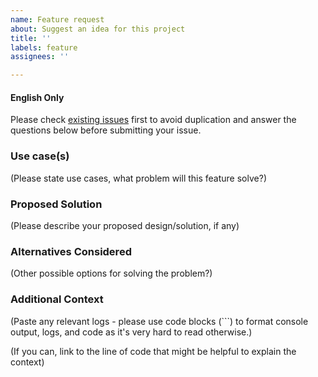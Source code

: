 ```yaml
---
name: Feature request
about: Suggest an idea for this project
title: ''
labels: feature
assignees: ''

---
```


#### English Only

Please check [existing issues](https://github.com/gotomicro/eorm-sqlx/issues) first to avoid duplication and answer the questions below before submitting your issue.

### Use case(s) 

(Please state use cases, what problem will this feature solve?)

### Proposed Solution

(Please describe your proposed design/solution, if any)

### Alternatives Considered

(Other possible options for solving the problem?)

### Additional Context

(Paste any relevant logs - please use code blocks (```) to format console output,
logs, and code as it's very hard to read otherwise.)

(If you can, link to the line of code that might be helpful to explain the context)
